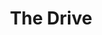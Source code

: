 ---
path: "/andy/"
name: "Andy"
title: "The Drive"
story: "When Andy Blood gets behind the wheel to race, there’s only one thing on his mind: Go! 
It’s grit, determination and drive that have carried Andy forward since a 30-foot fall and T-12 spinal cord injury from a 2004 work accident caused him to become paraplegic.  After two dark years, Andy began bringing a new dream to life - the freedom to drive again. 
Andy started integrating custom hand controls on vehicles to allow driving without pedals, and through the process he became committed to helping people with similar injuries regain their mobility and independence. With his wife, Sara Garriques, Andy founded the Blood Brothers Foundation to fund vehicle modifications such as ramps, floor lifts and hand controls so others living with physical disabilities can also find a sense of freedom.
To make these unique vehicles a reality, Andy also owns and operates his own fabrication company Runnit CNC in Grand Junction, where he and his team live by the motto “Dream. Design. Build.” to come up with new and innovative mobility solutions.  Always an adrenaline junkie, Andy unleashes his drive through Runnit Racing and being part of the local off-road community.  Keep an eye out and you’ll soon see Andy and others racing on their newly-built track in the North Desert!"
homePageImage: ../images/andy.jpg
videoSourceURL: ""
videoImage: ../images/andy-video-image.jpg
backgroundImage: ../images/andy-story-bg.jpg
modalImage: ../images/andy-read-more.jpg
---